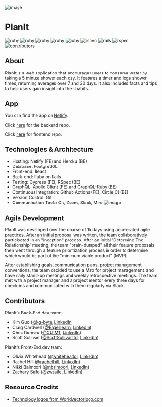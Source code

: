 ![image](https://user-images.githubusercontent.com/97060659/180090806-6bb98664-7005-4a3b-82fd-17f90f53a7b2.png)
# PlanIt

![ruby](https://img.shields.io/badge/Ruby-2.7.4-red)
![ruby](https://img.shields.io/badge/React-18.2.0-green)
![ruby](https://img.shields.io/badge/Javascript-6-red)
![ruby](https://img.shields.io/badge/css-3-green)
![ruby](https://img.shields.io/badge/html-5-red)
![rspec](https://img.shields.io/badge/RSpec-3.11.0-green)
![rails](https://img.shields.io/badge/Rails-5.2.8-red)
![rspec](https://img.shields.io/badge/Apollo-3.6.9-green)
![contributors](https://img.shields.io/badge/Contributors-8-yellow)

## About
PlanIt is a web application that encourages users to conserve water by taking a 5 minute shower each day. It features a timer and logs shower times, returning averages over 7 and 30 days. It also includes facts and tips to help users gain insight into their habits.

## App

You can find the app on [Netlify](https://planit-earth.netlify.app/).

Click [here](https://github.com/planit-2201/planit_be) for the backend repo.

Click [here](https://github.com/planit-2201/planit_fe) for frontend repo.



## Technologies & Architecture
- Hosting: Netlify (FE) and Heroku (BE)
- Database: PostgreSQL
- Front-end: React
- Back-end: Ruby on Rails
- Testing: Cypress (FE), RSpec (BE)
- GraphQL: Apollo Client (FE) and GraphQL-Ruby (BE)
- Continuous Integration: Github Actions (FE), Circle CI (BE)
- Version Control: Git
- Communication Tools: Git, Zoom, Slack, Miro
![image](https://user-images.githubusercontent.com/97060659/180090725-466923f3-73f8-415b-ac65-d02b0474076f.png)

 ## Agile Development

PlanIt was developed over the course of 15 days using accelerated agile practices. After [an initial proposal was written](https://docs.google.com/presentation/d/1hBv6paUUFhn35rVdWqoev71b5fatHQhRAZT3lOJyUSE/edit?usp=sharing), the team collaboratively participated in an "inception" process. After an initial 'Determine The Relationship' meeting, the team "brain-dumped" all their feature proposals then went through a feature prioritization process in order to determine which would be part of the "minimum viable product" (MVP).

After establishing goals, communication plans, project management conventions, the team decided to use a Miro for project management, and have daily stand-up meetings and weekly retrospective meetings. The team met with a project manager and a project mentor every three days for check-ins and communicated with them regularly via Slack.

## Contributors 

PlanIt's Back-End dev team:
 - Kim Guo ([@kg-byte](https://github.com/kg-byte), [LinkedIn](https://www.linkedin.com/in/xiaole-guo-5331b4158/))
 - Craig Cardwell ([@Eagerlearn](https://github.com/Eagerlearn), [LinkedIn](https://www.linkedin.com/in/craiglcardwell/))
 - Chris Romero ([@CLRM1](https://github.com/CLRM1), [LinkedIn](https://www.linkedin.com/in/chris-romero-419702122/))
 - Scott Sullivan ([@ScottSullivanltd](https://github.com/ScottSullivanltd), [LinkedIn](https://linkedin.com/in/scott-sullivan-9394204a/))

PlanIt's Front-End dev team:
 - Olivia Whitehead ([@whiteheadol](https://github.com/whiteheadol), [LinkedIn](https://www.linkedin.com/in/-olivia-whitehead/))
 - Rachel Hill ([@rachellhill](https://github.com/rachellhill), [LinkedIn](https://www.linkedin.com/https://www.linkedin.com/in/hillrachelli/))
 - Nikki Balmoori ([@nbalmoori](https://github.com/nbalmoori), [LinkedIn](https://www.linkedin.com/in/nbalmoori/))
 - Zachary Saile ([@zwsaile](https://github.com/zwsaile), [LinkedIn](https://www.linkedin.com/in/zachary-saile/))
 
 ## Resource Credits

- [Technology logos from Worldvectorlogo.com](http://worldvectorlogo.com/)
